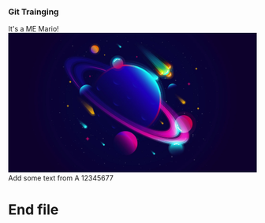 ### Git Trainging


It's a ME Mario!
![](ref/1295991.webp)
Add some text from A
12345677

# End file
